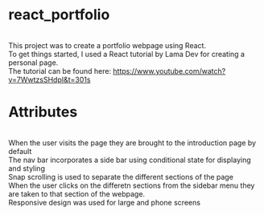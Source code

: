 # react_portfolio

<br> This project was to create a portfolio webpage using React.
<br> To get things started, I used a React tutorial by Lama Dev for creating a personal page.
<br> The tutorial can be found here: https://www.youtube.com/watch?v=7WwtzsSHdpI&t=301s

# Attributes

<br> When the user visits the page they are brought to the introduction page by default
<br> The nav bar incorporates a side bar using conditional state for displaying and styling
<br> Snap scrolling is used to separate the different sections of the page
<br> When the user clicks on the differetn sections from the sidebar menu they are taken to that section of the webpage.
<br> Responsive design was used for large and phone screens
